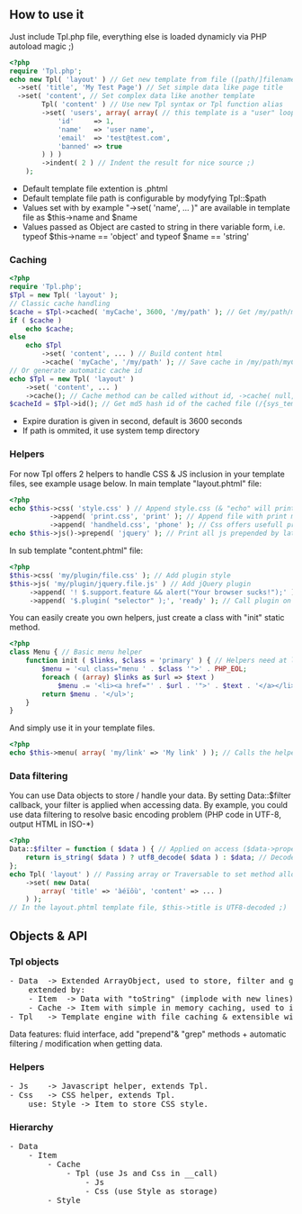 ## How to use it
Just include Tpl.php file, everything else is loaded dynamicly via PHP autoload magic ;)

```php
<?php
require 'Tpl.php';
echo new Tpl( 'layout' ) // Get new template from file ([path/]filename[.extention])
  ->set( 'title', 'My Test Page') // Set simple data like page title
  ->set( 'content', // Set complex data like another template
		Tpl( 'content' ) // Use new Tpl syntax or Tpl function alias
		->set( 'users', array( array( // this template is a "user" loop, it needs array of data
			'id'     => 1,
			'name'   => 'user name',
			'email'  => 'test@test.com',
			'banned' => true
		) ) )
		->indent( 2 ) // Indent the result for nice source ;)
	);
```
* Default template file extention is .phtml
* Default template file path is configurable by modyfying Tpl::$path
* Values set with by example "->set( 'name', ... )" are available in template file as $this->name and $name
* Values passed as Object are casted to string in there variable form, i.e. typeof $this->name == 'object' and typeof $name == 'string'

### Caching
```php
<?php
require 'Tpl.php';
$Tpl = new Tpl( 'layout' );
// Classic cache handling
$cache = $Tpl->cached( 'myCache', 3600, '/my/path' ); // Get /my/path/myCache.html cache (expires after 3600s)
if ( $cache )
	echo $cache;
else
	echo $Tpl
		->set( 'content', ... ) // Build content html
		->cache( 'myCache', '/my/path' ); // Save cache in /my/path/myCache.html
// Or generate automatic cache id
echo $Tpl = new Tpl( 'layout' )
	->set( 'content', ... )
	->cache(); // Cache method can be called without id, ->cache( null, '/my/path' ) is ok
$cacheId = $Tpl->id(); // Get md5 hash id of the cached file (/{sys_tempdir}/{$cacheId}.html)
```
* Expire duration is given in second, default is 3600 seconds
* If path is ommited, it use system temp directory

### Helpers
For now Tpl offers 2 helpers to handle CSS & JS inclusion in your template files, see example usage below.
In main template "layout.phtml" file:
```php
<?php
echo $this->css( 'style.css' ) // Append style.css (& "echo" will print all added css!)
		  ->append( 'print.css', 'print' ); // Append file with print media attribute
		  ->append( 'handheld.css', 'phone' ); // Css offers usefull preset media queries alias
echo $this->js()->prepend( 'jquery' ); // Print all js prepended by latest jQuery from Goggle CDN
```
In sub template "content.phtml" file:
```php
<?php
$this->css( 'my/plugin/file.css' ); // Add plugin style
$this->js( 'my/plugin/jquery.file.js' ) // Add jQuery plugin
	 ->append( '! $.support.feature && alert("Your browser sucks!");' ); // Add plain JS
	 ->append( '$.plugin( "selector" );', 'ready' ); // Call plugin on ready jQuery event
```
You can easily create you own helpers, just create a class with "init" static method.
```php
<?php
class Menu { // Basic menu helper
	function init ( $links, $class = 'primary' ) { // Helpers need at least an init method
		$menu = '<ul class="menu ' . $class '">' . PHP_EOL;
		foreach ( (array) $links as $url => $text )
			$menu .= '<li><a href="' . $url . '">' . $text . '</a></li>' . PHP_EOL;
		return $menu . '</ul>';
	}
}
```
And simply use it in your template files.
```php
<?php
echo $this->menu( array( 'my/link' => 'My link' ) ); // Calls the helper init method
```

### Data filtering
You can use Data objects to store / handle your data.
By setting Data::$filter callback, your filter is applied when accessing data.
By example, you could use data filtering to resolve basic encoding problem (PHP code in UTF-8, output HTML in ISO-*)
```php
<?php
Data::$filter = function ( $data ) { // Applied on access ($data->property / $data['property'])
	return is_string( $data ) ? utf8_decode( $data ) : $data; // Decode every string
};
echo Tpl( 'layout' ) // Passing array or Traversable to set method allow to set multiple properties 
	->set( new Data(
		array( 'title' => 'àéïôù', 'content' => ... )
	) );
// In the layout.phtml template file, $this->title is UTF8-decoded ;)
```
## Objects & API
### Tpl objects
<pre>
- Data  -> Extended ArrayObject, used to store, filter and get any data.
	extended by:
	- Item  -> Data with "toString" (implode with new lines) + "indent" methods, used in helpers.
	- Cache -> Item with simple in memory caching, used to introduce cache interface.
- Tpl   -> Template engine with file caching & extensible with helpers, extends Cache.
</pre>
Data features: fluid interface, add "prepend"& "grep" methods + automatic filtering / modification when getting data.
### Helpers
<pre>
- Js    -> Javascript helper, extends Tpl.
- Css   -> CSS helper, extends Tpl.
	use: Style -> Item to store CSS style.
</pre>
### Hierarchy
<pre>
- Data
	- Item
		- Cache
			- Tpl (use Js and Css in __call)
				- Js
				- Css (use Style as storage)
		- Style
</pre>